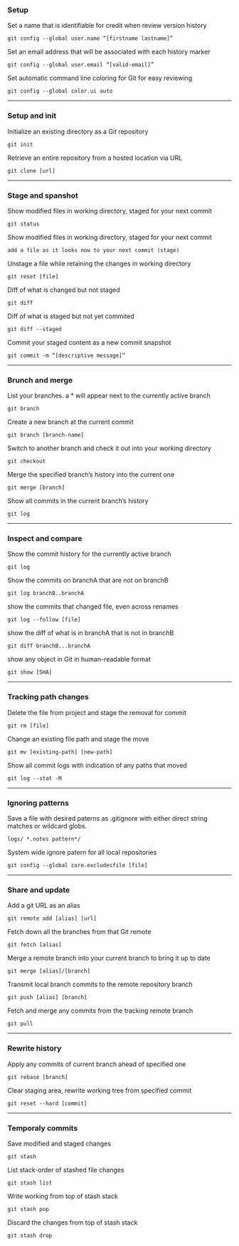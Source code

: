 ### Setup
Set a name that is identifiable for credit when review version history
```terminal
git config --global user.name “[firstname lastname]”
```
Set an email address that will be associated with each history marker
```
git config --global user.email “[valid-email]”
```
Set automatic command line coloring for Git for easy reviewing
```
git config --global color.ui auto
```
---
### Setup and init
Initialize an existing directory as a Git repository
```
git init
```
Retrieve an entire repository from a hosted location via URL
```
git clone [url]
```
---
### Stage and spanshot
Show modified files in working directory, staged for your next commit
```
git status
```
Show modified files in working directory, staged for your next commit
```
add a file as it looks now to your next commit (stage)
```
Unstage a file while retaining the changes in working directory
```
git reset [file]
```
Diff of what is changed but not staged
```
git diff
```
Diff of what is staged but not yet commited
```
git diff --staged
```
Commit your staged content as a new commit snapshot
```
git commit -m “[descriptive message]”
```
---
### Brunch and merge
List your branches. a * will appear next to the currently active branch
```
git branch
```
Create a new branch at the current commit
```
git branch [branch-name]
```
Switch to another branch and check it out into your working directory
```
git checkout
```
Merge the specified branch’s history into the current one
```
git merge [branch]
```
Show all commits in the current branch’s history
```
git log
```
---
### Inspect and compare
Show the commit history for the currently active branch
```
git log
```
Show the commits on branchA that are not on branchB
```
git log branchB..branchA
```
show the commits that changed file, even across renames
```
git log --follow [file]
```
show the diff of what is in branchA that is not in branchB
```
git diff branchB...branchA
```
show any object in Git in human-readable format
```
git show [SHA]
```
---
### Tracking path changes
Delete the file from project and stage the removal for commit
```
git rm [file]
```
Change an existing file path and stage the move
```
git mv [existing-path] [new-path]
```
Show all commit logs with indication of any paths that moved
```
git log --stat -M
```
---
### Ignoring patterns
Save a file with desired paterns as .gitignore with either direct string matches or wildcard globs.
```
logs/ *.notes pattern*/
```
System wide ignore patern for all local repositories
```
git config --global core.excludesfile [file]
```
---
### Share and update
Add a git URL as an alias
```
git remote add [alias] [url]
```
Fetch down all the branches from that Git remote
```
git fetch [alias]
```
Merge a remote branch into your current branch to bring it up to date
```
git merge [alias]/[branch]
```
Transmit local branch commits to the remote repository branch
```
git push [alias] [branch]
```
Fetch and merge any commits from the tracking remote branch
```
git pull
```
---
### Rewrite history
Apply any commits of current branch ahead of specified one
```
git rebase [branch]
```
Clear staging area, rewrite working tree from specified commit
```
git reset --hard [commit]
```
---
### Temporaly commits
Save modified and staged changes
```
git stash
```
List stack-order of stashed file changes
```
git stash list
```
Write working from top of stash stack
```
git stash pop
```
Discard the changes from top of stash stack
```
git stash drop
```